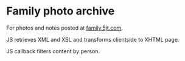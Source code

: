 Family photo archive
====================

For photos and notes posted at [family.5jt.com](http://family.5jt.com/).

JS retrieves XML and XSL and transforms clientside to XHTML page. 

JS callback filters content by person. 